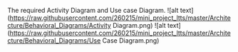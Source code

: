 The required Activity Diagram and Use case Diagram.
![alt text](https://raw.githubusercontent.com/260215/mini_project_ltts/master/Architecture/Behavioral_Diagrams/Activity Diagram.png)
![alt text](https://raw.githubusercontent.com/260215/mini_project_ltts/master/Architecture/Behavioral_Diagrams/Use Case Diagram.png)
